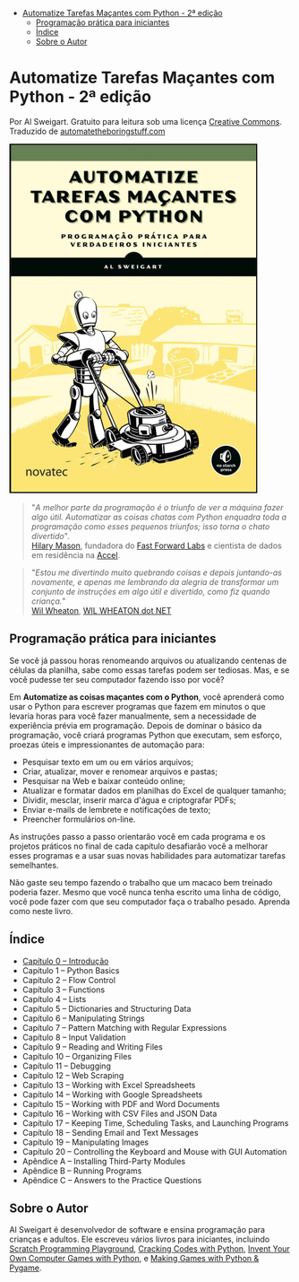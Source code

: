 - [Automatize Tarefas Maçantes com Python - 2ª edição](#automatize-tarefas-maçantes-com-python---2ª-edição)
  - [Programação prática para iniciantes](#programação-prática-para-iniciantes)
  - [Índice](#índice)
  - [Sobre o Autor](#sobre-o-autor)

# Automatize Tarefas Maçantes com Python - 2ª edição

Por Al Sweigart. Gratuito para leitura sob uma licença [Creative Commons](https://creativecommons.org/licenses/by-nc-sa/3.0/).  
Traduzido de [automatetheboringstuff.com](https://automatetheboringstuff.com/)

![Automatize Tarefas Macantes com Python](img/automatize-tarefas-macantes-com-python.png)

>"*A melhor parte da programação é o triunfo de ver a máquina fazer algo útil. Automatizar as coisas chatas com Python enquadra toda a programação como esses pequenos triunfos; isso torna o chato divertido*".  
>[Hilary Mason](https://twitter.com/hmason), fundadora do [Fast Forward Labs](http://www.fastforwardlabs.com/) e cientista de dados em residência na [Accel](http://www.accel.com/).

>"*Estou me divertindo muito quebrando coisas e depois juntando-as novamente, e apenas me lembrando da alegria de transformar um conjunto de instruções em algo útil e divertido, como fiz quando criança.*"  
>[Wil Wheaton](https://twitter.com/wilw), [WIL WHEATON dot NET](http://wilwheaton.net/2015/09/hello-world/)

## Programação prática para iniciantes

Se você já passou horas renomeando arquivos ou atualizando centenas de células da planilha, sabe como essas tarefas podem ser tediosas. Mas, e se você pudesse ter seu computador fazendo isso por você?

Em **Automatize as coisas maçantes com o Python**, você aprenderá como usar o Python para escrever programas que fazem em minutos o que levaria horas para você fazer manualmente, sem a necessidade de experiência prévia em programação. Depois de dominar o básico da programação, você criará programas Python que executam, sem esforço, proezas úteis e impressionantes de automação para:

* Pesquisar texto em um ou em vários arquivos;
* Criar, atualizar, mover e renomear arquivos e pastas;
* Pesquisar na Web e baixar conteúdo online;
* Atualizar e formatar dados em planilhas do Excel de qualquer tamanho;
* Dividir, mesclar, inserir marca d'água e criptografar PDFs;
* Enviar e-mails de lembrete e notificações de texto;
* Preencher formulários on-line.

As instruções passo a passo orientarão você em cada programa e os projetos práticos no final de cada capítulo desafiarão você a melhorar esses programas e a usar suas novas habilidades para automatizar tarefas semelhantes.

Não gaste seu tempo fazendo o trabalho que um macaco bem treinado poderia fazer. Mesmo que você nunca tenha escrito uma linha de código, você pode fazer com que seu computador faça o trabalho pesado. Aprenda como neste livro.

## Índice

* [Capítulo 0 – Introdução](00-Introducao.md)
* Capítulo 1 – Python Basics
* Capítulo 2 – Flow Control
* Capítulo 3 – Functions
* Capítulo 4 – Lists
* Capítulo 5 – Dictionaries and Structuring Data
* Capítulo 6 – Manipulating Strings
* Capítulo 7 – Pattern Matching with Regular Expressions
* Capítulo 8 – Input Validation
* Capítulo 9 – Reading and Writing Files
* Capítulo 10 – Organizing Files
* Capítulo 11 – Debugging
* Capítulo 12 – Web Scraping
* Capítulo 13 – Working with Excel Spreadsheets
* Capítulo 14 – Working with Google Spreadsheets
* Capítulo 15 – Working with PDF and Word Documents
* Capítulo 16 – Working with CSV Files and JSON Data
* Capítulo 17 – Keeping Time, Scheduling Tasks, and Launching Programs
* Capítulo 18 – Sending Email and Text Messages
* Capítulo 19 – Manipulating Images
* Capítulo 20 – Controlling the Keyboard and Mouse with GUI Automation
* Apêndice A – Installing Third-Party Modules
* Apêndice B – Running Programs
* Apêndice C – Answers to the Practice Questions

## Sobre o Autor

Al Sweigart é desenvolvedor de software e ensina programação para crianças e adultos. Ele escreveu vários livros para iniciantes, incluindo
[Scratch Programming Playground](https://www.nostarch.com/scratchplayground),
[Cracking Codes with Python](https://inventwithpython.com/cracking/),
[Invent Your Own Computer Games with Python](https://inventwithpython.com/), e
[Making Games with Python & Pygame](https://inventwithpython.com/pygame/).
